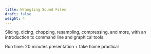 ```yaml
---
title: Wrangling Sound Files
draft: false
weight: 4
---
```


Slicing, dicing, chopping, resampling, compressing, and more, with an introduction to command line and graphical tools.

Run time: 20 minutes presentation + take home practical
